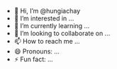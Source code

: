 - 👋 Hi, I’m @hungiachay
- 👀 I’m interested in ...
- 🌱 I’m currently learning ...
- 💞️ I’m looking to collaborate on ...
- 📫 How to reach me ...
- 😄 Pronouns: ...
- ⚡ Fun fact: ...

<!---
hungiachay/hungiachay is a ✨ special ✨ repository because its `README.md` (this file) appears on your GitHub profile.
You can click the Preview link to take a look at your changes.
--->
